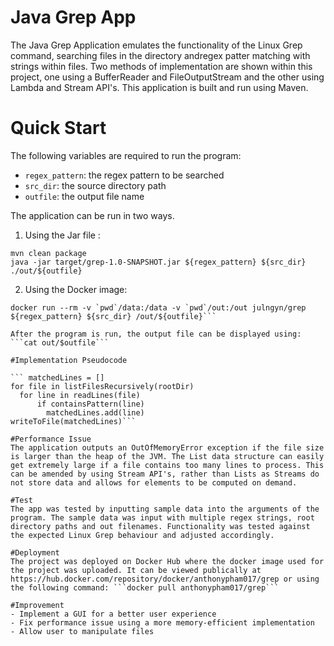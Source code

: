 # Java Grep App
The Java Grep Application emulates the functionality of the Linux Grep command, searching files in the directory andregex patter matching with strings within files. Two methods of implementation are shown within this project, one using a BufferReader and FileOutputStream and the other using Lambda and Stream API's. This application is built and run using Maven.

# Quick Start
The following variables are required to run the program:

- ```regex_pattern```: the regex pattern to be searched
- ```src_dir```: the source directory path
- ```outfile```: the output file name

The application can be run in two ways.

1. Using the Jar file :

```
mvn clean package
java -jar target/grep-1.0-SNAPSHOT.jar ${regex_pattern} ${src_dir} ./out/${outfile}
```

2. Using the Docker image:

```docker pull anthonypham017/grep
docker run --rm -v `pwd`/data:/data -v `pwd`/out:/out julngyn/grep ${regex_pattern} ${src_dir} /out/${outfile}```

After the program is run, the output file can be displayed using:
```cat out/$outfile```

#Implementation Pseudocode

``` matchedLines = []
for file in listFilesRecursively(rootDir)
  for line in readLines(file)
      if containsPattern(line)
        matchedLines.add(line)
writeToFile(matchedLines)```

#Performance Issue 
The application outputs an OutOfMemoryError exception if the file size is larger than the heap of the JVM. The List data structure can easily get extremely large if a file contains too many lines to process. This can be amended by using Stream API's, rather than Lists as Streams do not store data and allows for elements to be computed on demand. 

#Test
The app was tested by inputting sample data into the arguments of the program. The sample data was input with multiple regex strings, root directory paths and out filenames. Functionality was tested against the expected Linux Grep behaviour and adjusted accordingly. 

#Deployment
The project was deployed on Docker Hub where the docker image used for the project was uploaded. It can be viewed publically at https://hub.docker.com/repository/docker/anthonypham017/grep or using the following command: ```docker pull anthonypham017/grep```

#Improvement 
- Implement a GUI for a better user experience
- Fix performance issue using a more memory-efficient implementation
- Allow user to manipulate files

